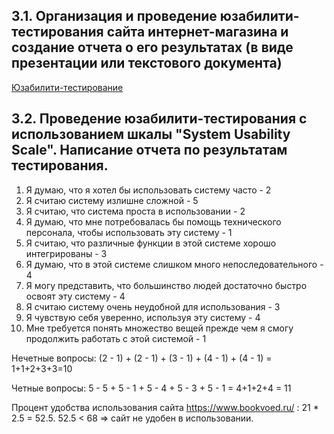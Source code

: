 ## 3.1. Организация и проведение юзабилити-тестирования сайта интернет-магазина и создание отчета о его результатах (в виде презентации или текстового документа)
[Юзабилити-тестирование](https://docs.google.com/document/d/13ZBLtBshuCr_7Sx8rnl0I6iR01MHmkF2Zu_7Tgo8pIU/edit)
## 3.2. Проведение юзабилити-тестирования с использованием шкалы "System Usability Scale". Написание отчета по результатам тестирования.
1. Я думаю, что я хотел бы использовать систему часто - 2
2. Я считаю систему излишне сложной - 5
3. Я считаю, что система проста в использовании - 2
4. Я думаю, что мне потребовалась бы помощь технического персонала, чтобы использовать эту систему - 1
5. Я считаю, что различные функции в этой системе хорошо интегрированы - 3
6. Я думаю, что в этой системе слишком много непоследовательного - 4
7. Я могу представить, что большинство людей достаточно быстро освоят эту систему - 4
8. Я считаю систему очень неудобной для использования - 3
9. Я чувствую себя уверенно, используя эту систему - 4
10. Мне требуется понять множество вещей прежде чем я смогу продолжить работать с этой системой - 1

Нечетные вопросы: (2 - 1) + (2 - 1) + (3 - 1) + (4 - 1) + (4 - 1) = 1+1+2+3+3=10

Четные вопросы: 5 - 5 + 5 - 1 + 5 - 4 + 5 - 3 + 5 - 1 = 4+1+2+4 = 11

Процент удобства использования сайта https://www.bookvoed.ru/ : 21 * 2.5 = 52.5. 52.5 < 68 => сайт не удобен в использовании.
